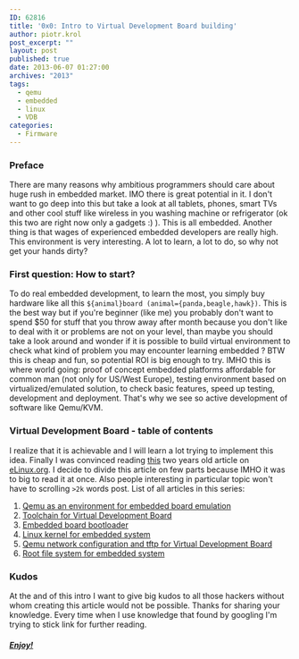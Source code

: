 ```yaml
---
ID: 62816
title: '0x0: Intro to Virtual Development Board building'
author: piotr.krol
post_excerpt: ""
layout: post
published: true
date: 2013-06-07 01:27:00
archives: "2013"
tags:
  - qemu
  - embedded
  - linux
  - VDB
categories:
  - Firmware
---
```


### Preface

There are many reasons why ambitious programmers should care about huge rush in
embedded market. IMO there is great potential in it. I don't want to go deep
into this but take a look at all tablets, phones, smart TVs and other cool stuff
like wireless in you washing machine or refrigerator (ok this two are right now
only a gadgets :) ). This is all embedded. Another thing is that wages of
experienced embedded developers are really high. This environment is very
interesting. A lot to learn, a lot to do, so why not get your hands dirty?

### First question: How to start?

To do real embedded development, to learn the most, you simply buy hardware like
all this `${animal}board (animal={panda,beagle,hawk})`. This is the best way but
if you're beginner (like me) you probably don't want to spend $50 for stuff that
you throw away after month because you don't like to deal with it or problems
are not on your level, than maybe you should take a look around and wonder if it
is possible to build virtual environment to check what kind of problem you may
encounter learning embedded ? BTW this is cheap and fun, so potential ROI is big
enough to try. IMHO this is where world going: proof of concept embedded
platforms affordable for common man (not only for US/West Europe), testing
environment based on virtualized/emulated solution, to check basic features,
speed up testing, development and deployment. That's why we see so active
development of software like Qemu/KVM.

### Virtual Development Board - table of contents

I realize that it is achievable and I will learn a lot trying to implement this
idea. Finally I was convinced reading [this][1] two years old article on
[eLinux.org][2]. I decide to divide this article on few parts because IMHO it
was to big to read it at once. Also people interesting in particular topic won't
have to scrolling `>2k` words post. List of all articles in this series:

1. [Qemu as an environment for embedded board emulation][3]
1. [Toolchain for Virtual Development Board][4]
1. [Embedded board bootloader][5]
1. [Linux kernel for embedded system][6]
1. [Qemu network configuration and tftp for Virtual Development Board][7]
1. [Root file system for embedded system][8]

### Kudos

At the and of this intro I want to give big kudos to all those hackers without
whom creating this article would not be possible. Thanks for sharing your
knowledge. Every time when I use knowledge that found by googling I'm trying to
stick link for further reading.

#### [_Enjoy!_][9]

[1]: http://www.elinux.org/Virtual_Development_Board
[2]: http://www.elinux.org
[3]: /2013/06/07/qemu-as-an-environment-for-embedded-board-emulation/
[4]: /2013/06/07/toolchain-for-virtual-development-board/
[5]: /2013/06/07/embedded-board-bootloader/
[6]: /2013/06/07/linux-kernel-for-embedded-system/
[7]: /2013/06/07/qemu-network-configuration-and-tftp-for-virtual-development-board/
[8]: /2013/06/07/root-file-system-for-embedded-system/
[9]: /2013/06/07/qemu-as-an-environment-for-embedded-board-emulation
